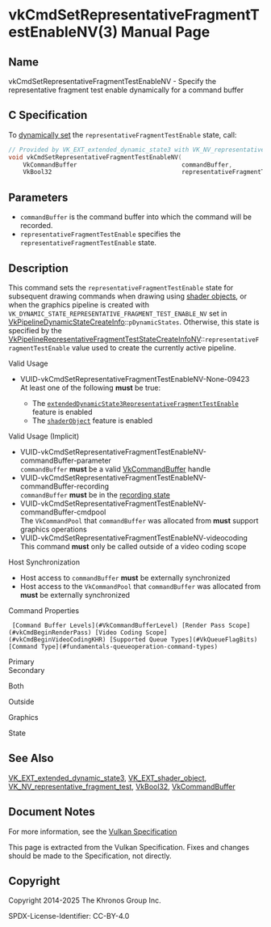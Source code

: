 # vkCmdSetRepresentativeFragmentTestEnableNV(3) Manual Page

## Name

vkCmdSetRepresentativeFragmentTestEnableNV - Specify the representative fragment test enable dynamically for a command buffer



## [](#_c_specification)C Specification

To [dynamically set](https://registry.khronos.org/vulkan/specs/latest/html/vkspec.html#pipelines-dynamic-state) the `representativeFragmentTestEnable` state, call:

```c++
// Provided by VK_EXT_extended_dynamic_state3 with VK_NV_representative_fragment_test, VK_EXT_shader_object with VK_NV_representative_fragment_test
void vkCmdSetRepresentativeFragmentTestEnableNV(
    VkCommandBuffer                             commandBuffer,
    VkBool32                                    representativeFragmentTestEnable);
```

## [](#_parameters)Parameters

- `commandBuffer` is the command buffer into which the command will be recorded.
- `representativeFragmentTestEnable` specifies the `representativeFragmentTestEnable` state.

## [](#_description)Description

This command sets the `representativeFragmentTestEnable` state for subsequent drawing commands when drawing using [shader objects](https://registry.khronos.org/vulkan/specs/latest/html/vkspec.html#shaders-objects), or when the graphics pipeline is created with `VK_DYNAMIC_STATE_REPRESENTATIVE_FRAGMENT_TEST_ENABLE_NV` set in [VkPipelineDynamicStateCreateInfo](https://registry.khronos.org/vulkan/specs/latest/man/html/VkPipelineDynamicStateCreateInfo.html)::`pDynamicStates`. Otherwise, this state is specified by the [VkPipelineRepresentativeFragmentTestStateCreateInfoNV](https://registry.khronos.org/vulkan/specs/latest/man/html/VkPipelineRepresentativeFragmentTestStateCreateInfoNV.html)::`representativeFragmentTestEnable` value used to create the currently active pipeline.

Valid Usage

- [](#VUID-vkCmdSetRepresentativeFragmentTestEnableNV-None-09423)VUID-vkCmdSetRepresentativeFragmentTestEnableNV-None-09423  
  At least one of the following **must** be true:
  
  - The [`extendedDynamicState3RepresentativeFragmentTestEnable`](#features-extendedDynamicState3RepresentativeFragmentTestEnable) feature is enabled
  - The [`shaderObject`](#features-shaderObject) feature is enabled

Valid Usage (Implicit)

- [](#VUID-vkCmdSetRepresentativeFragmentTestEnableNV-commandBuffer-parameter)VUID-vkCmdSetRepresentativeFragmentTestEnableNV-commandBuffer-parameter  
  `commandBuffer` **must** be a valid [VkCommandBuffer](https://registry.khronos.org/vulkan/specs/latest/man/html/VkCommandBuffer.html) handle
- [](#VUID-vkCmdSetRepresentativeFragmentTestEnableNV-commandBuffer-recording)VUID-vkCmdSetRepresentativeFragmentTestEnableNV-commandBuffer-recording  
  `commandBuffer` **must** be in the [recording state](#commandbuffers-lifecycle)
- [](#VUID-vkCmdSetRepresentativeFragmentTestEnableNV-commandBuffer-cmdpool)VUID-vkCmdSetRepresentativeFragmentTestEnableNV-commandBuffer-cmdpool  
  The `VkCommandPool` that `commandBuffer` was allocated from **must** support graphics operations
- [](#VUID-vkCmdSetRepresentativeFragmentTestEnableNV-videocoding)VUID-vkCmdSetRepresentativeFragmentTestEnableNV-videocoding  
  This command **must** only be called outside of a video coding scope

Host Synchronization

- Host access to `commandBuffer` **must** be externally synchronized
- Host access to the `VkCommandPool` that `commandBuffer` was allocated from **must** be externally synchronized

Command Properties

     [Command Buffer Levels](#VkCommandBufferLevel) [Render Pass Scope](#vkCmdBeginRenderPass) [Video Coding Scope](#vkCmdBeginVideoCodingKHR) [Supported Queue Types](#VkQueueFlagBits) [Command Type](#fundamentals-queueoperation-command-types)

Primary  
Secondary

Both

Outside

Graphics

State

## [](#_see_also)See Also

[VK\_EXT\_extended\_dynamic\_state3](https://registry.khronos.org/vulkan/specs/latest/man/html/VK_EXT_extended_dynamic_state3.html), [VK\_EXT\_shader\_object](https://registry.khronos.org/vulkan/specs/latest/man/html/VK_EXT_shader_object.html), [VK\_NV\_representative\_fragment\_test](https://registry.khronos.org/vulkan/specs/latest/man/html/VK_NV_representative_fragment_test.html), [VkBool32](https://registry.khronos.org/vulkan/specs/latest/man/html/VkBool32.html), [VkCommandBuffer](https://registry.khronos.org/vulkan/specs/latest/man/html/VkCommandBuffer.html)

## [](#_document_notes)Document Notes

For more information, see the [Vulkan Specification](https://registry.khronos.org/vulkan/specs/latest/html/vkspec.html#vkCmdSetRepresentativeFragmentTestEnableNV)

This page is extracted from the Vulkan Specification. Fixes and changes should be made to the Specification, not directly.

## [](#_copyright)Copyright

Copyright 2014-2025 The Khronos Group Inc.

SPDX-License-Identifier: CC-BY-4.0